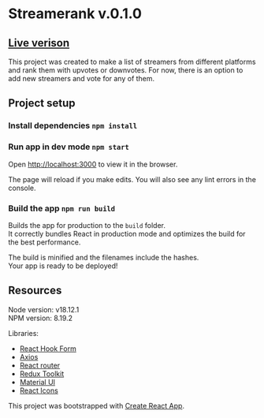# Streamerank v.0.1.0
## [Live verison](https://stgran66.github.io/streamerank/)
This project was created to make a list of streamers from different platforms and rank them with upvotes or downvotes.
For now, there is an option to add new streamers and vote for any of them.
## Project setup

### Install dependencies `npm install`

### Run app in dev mode `npm start`

Open [http://localhost:3000](http://localhost:3000) to view it in the browser.

The page will reload if you make edits.
You will also see any lint errors in the console.

### Build the app `npm run build`

Builds the app for production to the `build` folder.\
It correctly bundles React in production mode and optimizes the build for the best performance.

The build is minified and the filenames include the hashes.\
Your app is ready to be deployed!

## Resources

Node version: v18.12.1  
NPM version: 8.19.2

Libraries:

- [React Hook Form](https://react-hook-form.com/)
- [Axios](https://axios-http.com/)
- [React router](https://reactrouter.com/en/main)
- [Redux Toolkit](https://redux-toolkit.js.org)
- [Material UI](https://mui.com/)
- [React Icons](https://react-icons.github.io/react-icons/)

This project was bootstrapped with [Create React App](https://github.com/facebook/create-react-app).
